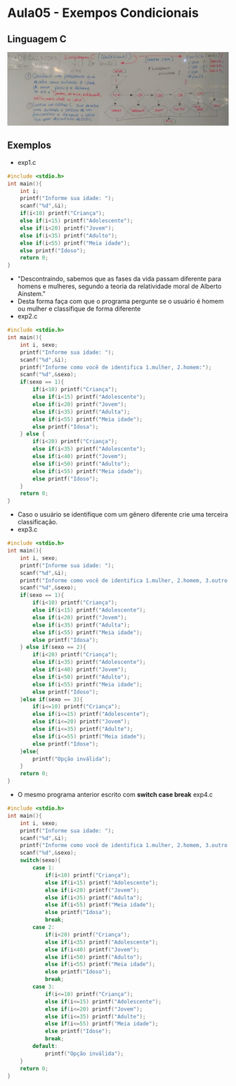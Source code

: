# Aula05 - Exempos Condicionais
## Linguagem C
![Lousa1](./lousa1.jpg)
## Exemplos
- exp1.c
```c
#include <stdio.h>
int main(){
	int i;
	printf("Informe sua idade: ");
	scanf("%d",&i);
	if(i<10) printf("Criança");
	else if(i<15) printf("Adolescente");
	else if(i<20) printf("Jovem");
	else if(i<35) printf("Adulto");
	else if(i<55) printf("Meia idade");
	else printf("Idoso");
	return 0;
}
```
- "Descontraindo, sabemos que as fases da vida passam diferente para homens e mulheres, segundo a teoria da relatividade moral de Alberto Ainstem."
- Desta forma faça com que o programa pergunte se o usuário é homem ou mulher e classifique de forma diferente
- exp2.c
```c
#include <stdio.h>
int main(){
	int i, sexo;
	printf("Informe sua idade: ");
	scanf("%d",&i);
	printf("Informe como você de identifica 1.mulher, 2.homem:");
	scanf("%d",&sexo);
	if(sexo == 1){
		if(i<10) printf("Criança");
		else if(i<15) printf("Adolescente");
		else if(i<20) printf("Jovem");
		else if(i<35) printf("Adulta");
		else if(i<55) printf("Meia idade");
		else printf("Idosa");
	} else {
		if(i<20) printf("Criança");
		else if(i<35) printf("Adolescente");
		else if(i<40) printf("Jovem");
		else if(i<50) printf("Adulto");
		else if(i<55) printf("Meia idade");
		else printf("Idoso");
	}
	return 0;
}
```
- Caso o usuário se identifique com um gênero diferente crie uma terceira classificação.
- exp3.c
```c
#include <stdio.h>
int main(){
	int i, sexo;
	printf("Informe sua idade: ");
	scanf("%d",&i);
	printf("Informe como você de identifica 1.mulher, 2.homem, 3.outro:");
	scanf("%d",&sexo);
	if(sexo == 1){
		if(i<10) printf("Criança");
		else if(i<15) printf("Adolescente");
		else if(i<20) printf("Jovem");
		else if(i<35) printf("Adulta");
		else if(i<55) printf("Meia idade");
		else printf("Idosa");
	} else if(sexo == 2){
		if(i<20) printf("Criança");
		else if(i<35) printf("Adolescente");
		else if(i<40) printf("Jovem");
		else if(i<50) printf("Adulto");
		else if(i<55) printf("Meia idade");
		else printf("Idoso");
	}else if(sexo == 3){
		if(i<=10) printf("Criança");
		else if(i<=15) printf("Adolescente");
		else if(i<=20) printf("Jovem");
		else if(i<=35) printf("Adulte");
		else if(i<=55) printf("Meia idade");
		else printf("Idose");		
	}else{
		printf("Opção inválida");
	}
	return 0;
}
```
- O mesmo programa anterior escrito com **switch case break**
exp4.c
```c
#include <stdio.h>
int main(){
	int i, sexo;
	printf("Informe sua idade: ");
	scanf("%d",&i);
	printf("Informe como você de identifica 1.mulher, 2.homem, 3.outro:");
	scanf("%d",&sexo);
	switch(sexo){
		case 1:
			if(i<10) printf("Criança");
			else if(i<15) printf("Adolescente");
			else if(i<20) printf("Jovem");
			else if(i<35) printf("Adulta");
			else if(i<55) printf("Meia idade");
			else printf("Idosa");
			break;
		case 2:
			if(i<20) printf("Criança");
			else if(i<35) printf("Adolescente");
			else if(i<40) printf("Jovem");
			else if(i<50) printf("Adulto");
			else if(i<55) printf("Meia idade");
			else printf("Idoso");
			break;
		case 3:
			if(i<=10) printf("Criança");
			else if(i<=15) printf("Adolescente");
			else if(i<=20) printf("Jovem");
			else if(i<=35) printf("Adulte");
			else if(i<=55) printf("Meia idade");
			else printf("Idose");
			break;
		default:
			printf("Opção inválida");
	}
	return 0;
}
```
